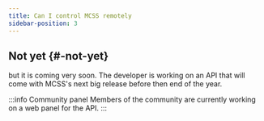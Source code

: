 ```yaml
---
title: Can I control MCSS remotely
sidebar-position: 3
---
```


## Not yet {#-not-yet}
but it is coming very soon. 
The developer is working on an API that will come with MCSS's next big release before then end of the year. 

:::info Community panel
Members of the community are currently working on a web panel for the API.
:::
